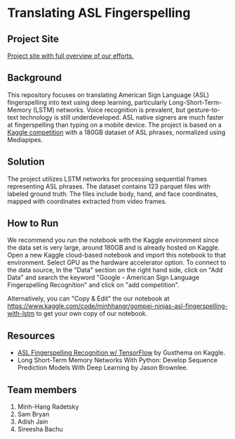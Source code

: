 
# Translating ASL Fingerspelling

## Project Site
[Project site with full overview of our efforts.](https://samueldavidbryan.github.io/machine-learning-fingerspelling/)


## Background
This repository focuses on translating American Sign Language (ASL) fingerspelling into text using deep learning, particularly Long-Short-Term-Memory (LSTM) networks. Voice recognition is prevalent, but gesture-to-text technology is still underdeveloped. ASL native signers are much faster at fingerspelling than typing on a mobile device. The project is based on a [Kaggle competition](https://www.kaggle.com/competitions/asl-fingerspelling) with a 180GB dataset of ASL phrases, normalized using Mediapipes.

## Solution
The project utilizes LSTM networks for processing sequential frames representing ASL phrases. The dataset contains 123 parquet files with labeled ground truth. The files include body, hand, and face coordinates, mapped with coordinates extracted from video frames.

## How to Run
We recommend you run the notebook with the Kaggle environment since the data set is very large, around 180GB and is already hosted on Kaggle.
Open a new Kaggle cloud-based notebook and import this notebook to that environment. Select GPU as the hardware accelerator option. To connect to the data source, In the "Data" section on the right hand side, click on "Add Data" and search the keyword "Google - American Sign Language Fingerspelling Recognition" and click on "add competition".

Alternatively, you can "Copy & Edit" the our notebook at https://www.kaggle.com/code/minhhangr/gompei-ninjas-asl-fingerspelling-with-lstm to get your own copy of our notebook.

## Resources
- [ASL Fingerspelling Recognition w/ TensorFlow](https://www.kaggle.com/code/gusthema/asl-fingerspelling-recognition-w-tensorflow) by Gusthema on Kaggle.
- Long Short-Term Memory Networks With Python: Develop Sequence Prediction Models With Deep Learning by Jason Brownlee.

## Team members
1. Minh-Hang Radetsky
2. Sam Bryan
3. Adish Jain
4. Sireesha Bachu
